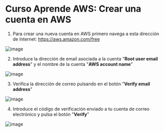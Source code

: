 # Curso Aprende AWS: Crear una cuenta en AWS

1. Para crear una nueva cuenta en AWS primero navega a esta dirección de Internet: https://aws.amazon.com/free

![image](https://github.com/user-attachments/assets/f12ea633-4bc0-4bc0-b2da-6dfe44fc0cca)

2. Introduce la dirección de email asociada a la cuenta "**Root user email address**" y el nombre de la cuenta "**AWS account name**" 

![image](https://github.com/user-attachments/assets/b236e518-7588-465b-8fbb-53e006c08844)

3. Verifica la dirección de correo pulsando en el botón "**Verify email address**"

![image](https://github.com/user-attachments/assets/1aef9bce-1217-4d32-a2c0-e0b4d6421002)

4. Introduce el código de verificación enviado a tu cuenta de correo electrónico y pulsa el botón "**Verify**"

![image](https://github.com/user-attachments/assets/34613a59-f4be-41a4-9dda-d42a9fd53f6a)


